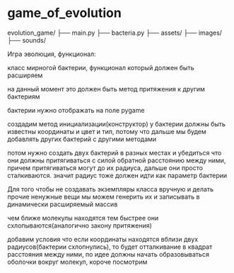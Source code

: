 # game_of_evolution
evolution_game/
    ├── main.py
    ├── bacteria.py
    ├── assets/
        ├── images/
        ├── sounds/

Игра эволюция, функционал:

класс мирногой бактерии, функционал который должен быть расширяем

на данный момент это должен быть метод притяжения к другим бактериям

бактерии нужно отображать на поле pygame

создадим метод инициализации(конструктор)
у бактерии должны быть известны координаты и цвет и тип, потому что дальше мы будем добавлять других бактерий с другими
методами

потом нужно создать двух бактерий в разных местах и убедиться что они должны притягиваться с силой обратной 
расстоянию между ними, причем притягиваться могут до их радиуса, дальше они просто сталкиваются. 
значит радиус тоже должен идти как параметр бактерии


Для того чтобы не создавать экземпляры класса вручную и делать прочие ненужные вещи мы можем 
генерить их и записывать в динамически расширяемый массив


чем ближе молекулы находятся тем быстрее они схлопываются(аналогично закону притяжения)

добавим условия что если координаты находятся вблизи двух радиусов(бактерии схлопнулись), то будет отталкивание 
в квадрат расстояния между ними, по идее должны начать образовываться оболочки вокруг молекул, короче посмотрим 
